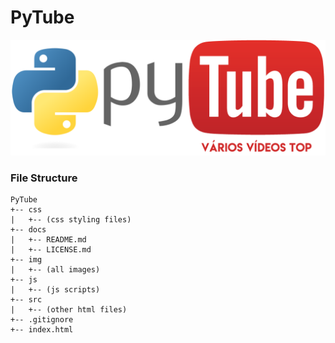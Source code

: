 # PyTube
![PyTube Logo](/img/logo.png)

### File Structure
```
PyTube
+-- css
|   +-- (css styling files)
+-- docs
|   +-- README.md
|   +-- LICENSE.md
+-- img
|   +-- (all images)
+-- js
|   +-- (js scripts)
+-- src
|   +-- (other html files)
+-- .gitignore
+-- index.html
```
